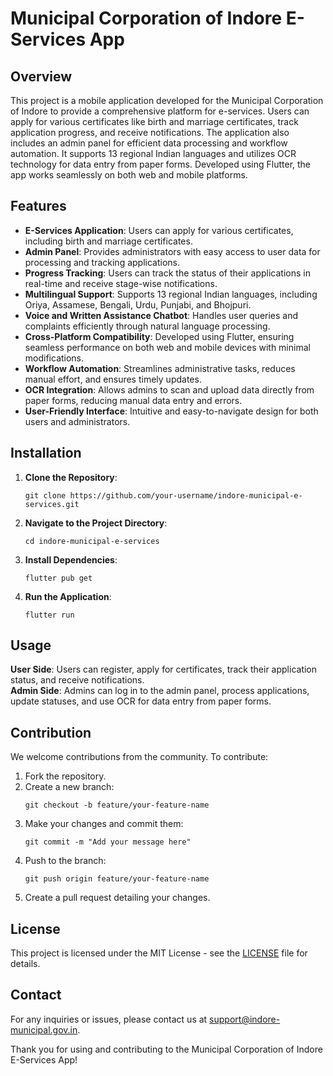 <h1>Municipal Corporation of Indore E-Services App</h1>
        <h2>Overview</h2>
        <p>
            This project is a mobile application developed for the Municipal Corporation of Indore to provide a comprehensive platform for e-services. Users can apply for various certificates like birth and marriage certificates, track application progress, and receive notifications. The application also includes an admin panel for efficient data processing and workflow automation. It supports 13 regional Indian languages and utilizes OCR technology for data entry from paper forms. Developed using Flutter, the app works seamlessly on both web and mobile platforms.
        </p>

<h2>Features</h2>
        <ul>
            <li><strong>E-Services Application</strong>: Users can apply for various certificates, including birth and marriage certificates.</li>
            <li><strong>Admin Panel</strong>: Provides administrators with easy access to user data for processing and tracking applications.</li>
            <li><strong>Progress Tracking</strong>: Users can track the status of their applications in real-time and receive stage-wise notifications.</li>
            <li><strong>Multilingual Support</strong>: Supports 13 regional Indian languages, including Oriya, Assamese, Bengali, Urdu, Punjabi, and Bhojpuri.</li>
            <li><strong>Voice and Written Assistance Chatbot</strong>: Handles user queries and complaints efficiently through natural language processing.</li>
            <li><strong>Cross-Platform Compatibility</strong>: Developed using Flutter, ensuring seamless performance on both web and mobile devices with minimal modifications.</li>
            <li><strong>Workflow Automation</strong>: Streamlines administrative tasks, reduces manual effort, and ensures timely updates.</li>
            <li><strong>OCR Integration</strong>: Allows admins to scan and upload data directly from paper forms, reducing manual data entry and errors.</li>
            <li><strong>User-Friendly Interface</strong>: Intuitive and easy-to-navigate design for both users and administrators.</li>
        </ul>

 <h2>Installation</h2>
        <ol>
            <li><strong>Clone the Repository</strong>:
                <pre><code>git clone https://github.com/your-username/indore-municipal-e-services.git</code></pre>
            </li>
            <li><strong>Navigate to the Project Directory</strong>:
                <pre><code>cd indore-municipal-e-services</code></pre>
            </li>
            <li><strong>Install Dependencies</strong>:
                <pre><code>flutter pub get</code></pre>
            </li>
            <li><strong>Run the Application</strong>:
                <pre><code>flutter run</code></pre>
            </li>
        </ol>

<h2>Usage</h2>
        <p>
            <strong>User Side</strong>: Users can register, apply for certificates, track their application status, and receive notifications.<br>
            <strong>Admin Side</strong>: Admins can log in to the admin panel, process applications, update statuses, and use OCR for data entry from paper forms.
        </p>

<h2>Contribution</h2>
        <p>
            We welcome contributions from the community. To contribute:
        </p>
        <ol>
            <li>Fork the repository.</li>
            <li>Create a new branch:
                <pre><code>git checkout -b feature/your-feature-name</code></pre>
            </li>
            <li>Make your changes and commit them:
                <pre><code>git commit -m "Add your message here"</code></pre>
            </li>
            <li>Push to the branch:
                <pre><code>git push origin feature/your-feature-name</code></pre>
            </li>
            <li>Create a pull request detailing your changes.</li>
        </ol>

 <h2>License</h2>
        <p>
            This project is licensed under the MIT License - see the <a href="LICENSE">LICENSE</a> file for details.
        </p>

<h2>Contact</h2>
        <p>
            For any inquiries or issues, please contact us at <a href="mailto:support@indore-municipal.gov.in">support@indore-municipal.gov.in</a>.
        </p>

<p>Thank you for using and contributing to the Municipal Corporation of Indore E-Services App!</p>
    </div>
</body>
</html>








